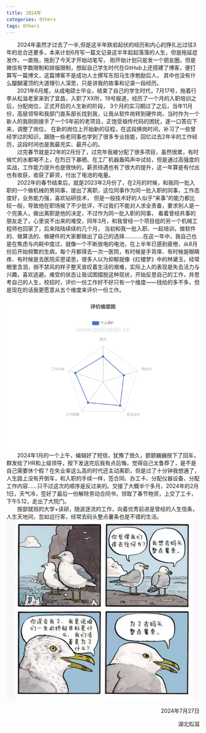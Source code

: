 ```yaml
---
title: 2024年
categories: Others  
tags: Others 
---
```


　　2024年虽然才过去了一半,但是这半年跌宕起伏的经历和内心的挣扎比过往3年的总合还要多，本来计划6月写一篇文记录这半年起起落落的人生，但是拖延症发作，一直拖，拖到了今天才开始动笔写，
刚开始计划只是发一个朋友圈，但是微信有字数限制和排版限制，想起自己学生时代在GitHub上还搭建了博客，便打算写一篇博文，这篇博客不是成功人士撰写东阳马生序勉励后人，
其中也没有什么醍醐灌顶的大道理引人深思，只是讲我的故事和记录一段经历。<br>
　　2021年6月尾，从成电硕士毕业，结束了自己的学生时代，7月17号，拖着行李从松滋老家来到了宜昌，入职了XX所，19号报道，经历了一个月的入职培训之后，分配岗位，正式开启的人生新的阶段，
3个月的实习期过了之后，当年11月份，高层领导和我部门直系部长找到我，让我从软件岗转到硬件岗，当时作为一个新人的我刚刚接手了一个5年前的老项目，正饱受祖传代码的困扰，遂一口答应下来，调整了岗位，
在新的岗位上开始新的征程，在这段换岗时间，补习了一些曾经学过的知识，跟随一些老同事也学到了很多专业技能，回忆过去2年半的工作经历，这段时间也是我最充实、最开心的。<br>
　　过完春节就是22年的2月份了，过完年我被分配了很多项目，虽然很累，有时候忙的水都喝不上，在烈日下暴晒、在工厂机器轰鸣声中试验，但是通过高强度的实战，工作能力提升也是很快的，薪资待遇也有了很大的提升，这一年算是有付出也有收获，收获了薪资，付出了电池的电量。<br>
　　2022年的春节结束后，就是2023年2月份了，在2月的时候，和我同一批入职的一个做机械的男同事，提出了离职，这位同事作为同一批入职的同事，工作态度好，业务能力强，喜欢钻研技术，
但是一般技术好的人似乎“来事”的能力都比较一般，导致他在职场挨了不少批评，不过我们不能对人求全责备，要求别人是一个完美人，做出离职是他的决定，不过作为同一批入职的同事，
看着曾经共事的朋友走了，心里说不出来的难受，同年3月，和我曾经一个项目组的另一个机械工程师也回家了，后来陆陆续续的几个月，
当初和我一批入职、一起培训，做软件的、做算法的、做硬件的大家都做出了自己的选择…………在这一年中，我自己也是在焦虑与内耗中度过，就像一个不断放电的电池，在上半年已感到疲倦，从8月份后开始频繁的生病，每个月都得去一次一医院，有时候是手背痒、有时候是眼睛疼、有时候是去医院买思诺思，很多人以为抑郁就像《红楼梦》中的林黛玉，经常眼里含泪，弱不禁风的样子整天哀叹着生活的艰难，实际上人的表现是失去活力与兴趣，喜欢逃避。难受的状态让我试图摆脱这种现状，开始反思自己的工作，并思考自己的人生，校招时，评价一份工作好不好只有一个维度——钱给的多不多，但是现在的话我更愿意从五个维度来评价一份工作。
<div align=center><img src="/public/image/2024年/评价维度图.png"/></div>
　　2024年1月的一个上午，编辑好了短信，犹豫了很久，颤颤巍巍按下了回车，群发给了HR和上级领导，按下发送完后我有点后悔，觉得自己太鲁莽了，是不是自己需要休个假？在失业率这么高的时代还主动离职，但是过了十分钟我想通了，人生路上没有开倒车，和入职的手续一样，签合同、办工卡、分配仪器设备、分配工作内容……只不过这次的顺序是反过来的。交接了大概半个多月，2024年的2月1日，天气冷，签好了最后一份解除劳动合同书，领取了春节物资，上交了工卡，下午5.12，走出了大院门。<br>
　　按部就班的大学+读研，随波逐流的工作，向着优秀前进是曾经的人生信条，人生天地间，忽如远行客，经常去码头整点薯条也是不错的生活。
<div align=center><img src="/public/image/2024年/为了去码头整点薯条.jpeg"/></div>
<p align="right" >2024年7月27日</p>
<p align="right" >湖北松滋</p>



